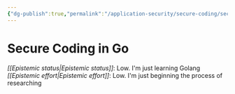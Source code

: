 ```yaml
---
{"dg-publish":true,"permalink":"/application-security/secure-coding/secure-coding-in-go/","created":"2023-04-05T16:58:03.010-05:00","updated":"2023-04-05T16:58:43.445-05:00"}
---
```



# Secure Coding in Go

_[[Epistemic status\|Epistemic status]]_: Low. I'm just learning Golang
_[[Epistemic effort\|Epistemic effort]]_: Low. I'm just beginning the process of researching


